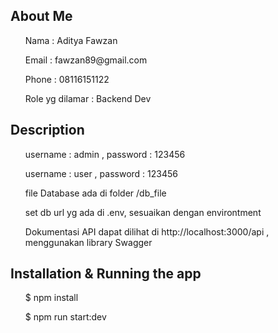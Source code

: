 ## About Me

<p>
<ul>Nama : Aditya Fawzan</ul>
<ul>Email : fawzan89@gmail.com</ul>
<ul>Phone : 08116151122</ul>
<ul>Role yg dilamar : Backend Dev</ul>
</p>

## Description

<p>
<ul>username : admin , password : 123456</ul>
<ul>username : user , password : 123456</ul>
<ul>file Database ada di folder /db_file</ul>
<ul>set db url yg ada di .env, sesuaikan dengan environtment</ul>
<ul>Dokumentasi API dapat dilihat di http://localhost:3000/api , menggunakan library Swagger</ul>
</p>

## Installation & Running the app

<p>
<ul>$ npm install</ul>
<ul>$ npm run start:dev</ul>
</p>

